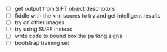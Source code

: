 - [ ] get output from SIFT object descriptors
- [ ] fiddle with the knn scores to try and get intelligent results
- [ ] try on other images
- [ ] try using SURF instead
- [ ] write code to bound box the parking signs
- [ ] bootstrap training set
